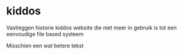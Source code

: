 # kiddos
Vastleggen historie kiddos website die niet meer in gebruik is tot een eenvoudige file based systeem

Misschien een wat betere tekst
